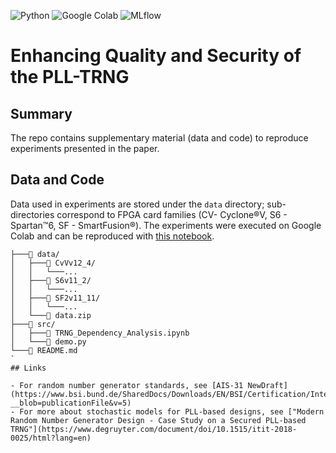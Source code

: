 ![Python](https://img.shields.io/static/v1?style=for-the-badge&message=Python&color=3776AB&logo=Python&logoColor=FFFFFF&label=)
![Google Colab](https://img.shields.io/static/v1?style=for-the-badge&message=Google+Colab&color=222222&logo=Google+Colab&logoColor=F9AB00&label=)
![MLflow](https://img.shields.io/static/v1?style=for-the-badge&message=MLflow&color=0194E2&logo=MLflow&logoColor=FFFFFF&label=)


# Enhancing Quality and Security of the PLL-TRNG

## Summary

The repo contains supplementary material (data and code) to reproduce experiments presented in the paper.


## Data and Code

Data used in experiments are stored under the `data` directory; sub-directories correspond to FPGA card families (CV- Cyclone®V, S6 - Spartan™6, SF - SmartFusion®). The experiments were executed on Google Colab and can be reproduced with [this notebook](src/TRNG_Dependency_Analysis.ipynb).
```
├───📁 data/
│   ├───📁 CvVv12_4/
│   │   └───...
│   ├───📁 S6v11_2/
│   │   └───...
│   ├───📁 SF2v11_11/
│   │   └───...
│   └───📄 data.zip
├───📁 src/
│   ├───📄 TRNG_Dependency_Analysis.ipynb
│   └───📄 demo.py
└───📄 README.md
`
## Links

- For random number generator standards, see [AIS-31 NewDraft](https://www.bsi.bund.de/SharedDocs/Downloads/EN/BSI/Certification/Interpretations/AIS_31_Functionality_classes_for_random_number_generators_e.pdf?__blob=publicationFile&v=5)
- For more about stochastic models for PLL-based designs, see ["Modern Random Number Generator Design - Case Study on a Secured PLL-based TRNG"](https://www.degruyter.com/document/doi/10.1515/itit-2018-0025/html?lang=en)